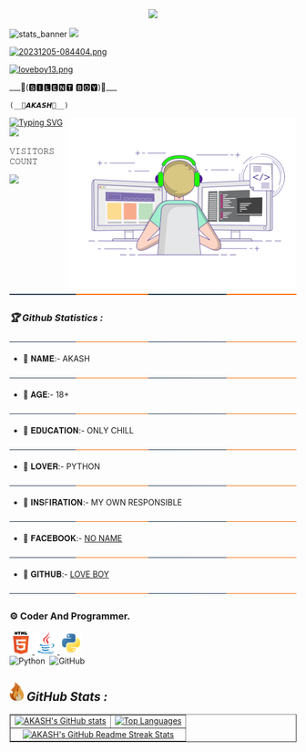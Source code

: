 <p align="center"><img src="https://img.shields.io/badge/MADE%20IN ⚡BANGLADESHI-PROGRAMMER⚡-green?colorA=%23ff0000&colorB=%23017e40&style=flat-square">

![stats_banner](https://user-images.githubusercontent.com/78341798/194534778-d662496c-ae00-4e8d-ae9b-b90912054e7f.gif)
<img src="https://emoji.discord.st/emojis/768b108d-274f-4f44-a634-8477b16efce7.gif" width="25">

</h3
[![dark-smiler.png](https://i.postimg.cc/T1vNhqCh/dark-smiler.png)](https://postimg.cc/WFSwHrRP)
❚█══ 𝔻𝔸ℝ𝕂 𝕊𝕄𝕀𝕃𝔼  ══█❚

[![20231205-084404.png](https://i.postimg.cc/5t7c0BS5/20231205-084404.png)](https://postimg.cc/3yvffD6W)

[![loveboy13.png](https://i.postimg.cc/T13HvYw3/loveboy13.png)](https://postimg.cc/TLBcrxgz)
</p>
___🦋(🆂🅸🅻🅴🅽🆃 🅱🅾🆈)🦋___

    (__🐝𝘼𝙆𝘼𝙎𝙃🐝__)
<img align="right" alt="Coding" width="400" src="https://raw.githubusercontent.com/devSouvik/devSouvik/master/gif3.gif">

[![Typing SVG](https://readme-typing-svg.herokuapp.com?font=Neuton&size=25&color=30FF40&background=000000&center=true&vCenter=true&width=360&height=60&lines=Hello+World%2C+I'm+AKASH+Here+🤙;𝙸𝚃'𝚜+𝙽𝙾𝚃+𝙰+𝙹𝚄𝚂𝚃+𝙽𝙰𝙼𝙴+𝙱𝚁𝙾+🥱;𝙸𝚃'𝚜+𝙰+𝙱𝚁𝙰𝙽𝙳+🔥;Respect+AKASH+🥀;Today+I+Will+Tell+You+😇;Please+Follow+My+GitHub+🙏;Thanks+My+All+Friend+🤙+🥰;Love+From+Bangladesh🇧🇩+support+pabo+to)](https://git.io/typing-svg)
<img src="https://emoji.discord.st/emojis/768b108d-274f-4f44-a634-8477b16efce7.gif" width="25">

</h3>
<p align="center"> 

 𝚅𝙸𝚂𝙸𝚃𝙾𝚁𝚂 𝙲𝙾𝚄𝙽𝚃

 <img src="https://profile-counter.glitch.me/loveboy13/count.svg" />

</p>

<img align="center" alt="line" src="https://github.com/mdjonayedalhabibbd13/Line-image-/blob/main/line-1.svg">
<h3><b><i>🏆 Github Statistics :</i></b></h3>


<img align="center" alt="line" src="https://github.com/mdjonayedalhabibbd13/Line-image-/blob/main/line-1.svg">

- 👑 𝐍𝐀𝐌𝐄:- AKASH

<img align="center" alt="line" src="https://github.com/mdjonayedalhabibbd13/Line-image-/blob/main/line-1.svg">

- 👑 𝐀𝐆𝐄:- 18+

<img align="center" alt="line" src="https://github.com/mdjonayedalhabibbd13/Line-image-/blob/main/line-1.svg">

- 👑 𝐄𝐃𝐔𝐂𝐀𝐓𝐈𝐎𝐍:- ONLY CHILL 

<img align="center" alt="line" src="https://github.com/mdjonayedalhabibbd13/Line-image-/blob/main/line-1.svg">

- 👑 𝐋𝐎𝐕𝐄𝐑:- PYTHON 

<img align="center" alt="line" src="https://github.com/mdjonayedalhabibbd13/Line-image-/blob/main/line-1.svg">

- 👑 𝐈𝐍𝐒F𝐈𝐑𝐀𝐓𝐈𝐎𝐍:- MY OWN RESPONSIBLE 

<img align="center" alt="line" src="https://github.com/mdjonayedalhabibbd13/Line-image-/blob/main/line-1.svg">

- 👑 𝐅𝐀𝐂𝐄𝐁𝐎𝐎𝐊:- [NO NAME](https://www.facebook.com/Akashmia15)

<img align="center" alt="line" src="https://github.com/mdjonayedalhabibbd13/Line-image-/blob/main/line-1.svg">

- 👑 𝐆𝐈𝐓𝐇𝐔𝐁:- [LOVE BOY](https://github.com/loveboy13)

<img align="center" alt="line" src="https://github.com/mdjonayedalhabibbd13/Line-image-/blob/main/line-1.svg">

### ⚙️&nbsp;Coder And Programmer.

<p align="left"> <a href="https://www.w3.org/html/" target="_blank"> <img src="https://raw.githubusercontent.com/devicons/devicon/master/icons/html5/html5-original-wordmark.svg" alt="html5" width="40" height="40"/> </a> <a href="https://www.java.com" target="_blank"> <img src="https://raw.githubusercontent.com/devicons/devicon/master/icons/java/java-original.svg" alt="java" width="40" height="40"/> </a> <a href="https://www.python.org" target="_blank"> <img src="https://raw.githubusercontent.com/devicons/devicon/master/icons/python/python-original.svg" alt="python" width="40" height="40"/> </a> <a 
                                  
<br>![Python](https://img.shields.io/badge/-Python-05122A?style=flat&logo=python)&nbsp;
![GitHub](https://img.shields.io/badge/-GitHub-05122A?style=flat&logo=github)&nbsp;
<h2> <img width="25" src="https://github.com/DalpatRathore/dalpatrathore/blob/main/assets/icons/icon-stats.png" /><i> GitHub Stats :</i></h2>

<table border="1">
  <tr>
    <td valign="top"><a href="https://github.com/loveboy13/github-readme-stats"> <img src="https://github-readme-stats.vercel.app/api?username=AKASH&count_private=true&show_icons=true&icon_color=FFA500&title_color=f4791f&bg_color=0,03071e,0F2027,03071e&text_color=abcdef&border_radius=10" alt ="AKASH's GitHub stats"/></td> </a>
    <td valign="top"> <a href="https://github.com/loveboy13/github-readme-stats"> <img src="https://github-readme-stats.vercel.app/api/top-langs/?username=AKASH&layout=compact&langs_count=10" alt ="Top Languages"/></td>
    </a>
  </tr>
   <tr>
    <td colspan="2" align="center"> <a href="https://git.io/streak-stats"><img src="https://streak-stats.demolab.com?user=loveboy13&hide_border=true&background=f6f8fa&stroke=001427&ring=e36414&fire=e36414&currStreakNum=03045e&sideNums=03045e&currStreakLabel=03045e&sideLabels=240046&dates=fb5607&date_format=j%20M%5B%20Y%5D" alt ="AKASH's GitHub Readme Streak Stats"/> </a>  </td> 
    
  </tr>
</table>
<br>
